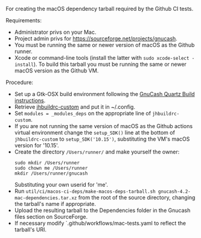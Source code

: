 For creating the macOS dependency tarball required by the Github CI tests.

Requirements:
* Administrator privs on your Mac.
* Project admin privs for https://sourceforge.net/projects/gnucash.
* You must be running the same or newer version of macOS as the Github runner.
* Xcode or command-line tools (install the latter with `sudo xcode-select -install`).
To build this tarball you must be running the same or newer macOS version as the Github VM.

Procedure:
* Set up a Gtk-OSX build environment following the [GnuCash Quartz Build instructions](https://wiki.gnucash.org/wiki/MacOS/Quartz).
* Retrieve [jhbuildrc-custom](https://github.com/gnucash/gnucash-on-osx/jhbuildrc-custom) and put it in ~/.config.
* Set `modules = _modules_deps` on the appropriate line of `jhbuildrc-custom`.
* If you are not running the same version of macOS as the Github actions virtual environment change the `setup_SDK()` line at the bottom of `jhbuildrc-custom` to `setup_SDK('10.15')`, substituting the VM's macOS version for '10.15'.
* Create the directory `/Users/runner/` and make yourself the owner:
  ```
  sudo mkdir /Users/runner
  sudo chown me /Users/runner
  mkdir /Users/runner/gnucash
  ```
  Substituting your own userid for 'me'.
* Run `util/ci/macos-ci-deps/make-macos-deps-tarball.sh gnucash-4.2-mac-dependencies.tar.xz` from the root of the source directory, changing the tarball's name if appropriate.
* Upload the resulting tarball to the Dependencies folder in the Gnucash files section on SourceForge.
* If necessary modify `.github/workflows/mac-tests.yaml to reflect the tarball's URI.